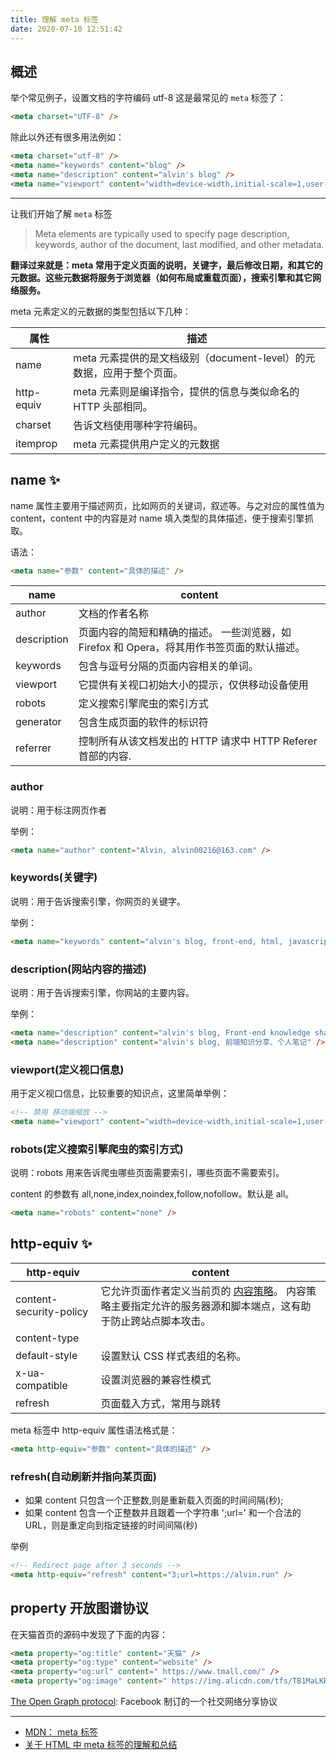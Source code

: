 ```yaml
---
title: 理解 meta 标签
date: 2020-07-10 12:51:42
---
```


## 概述

举个常见例子，设置文档的字符编码 utf-8 这是最常见的 `meta` 标签了：

```html
<meta charset="UTF-8" />
```

除此以外还有很多用法例如：

```html
<meta charset="utf-8" />
<meta name="keywords" content="blog" />
<meta name="description" content="alvin's blog" />
<meta name="viewport" content="width=device-width,initial-scale=1,user-scalable=no" />
```

---

让我们开始了解 `meta` 标签

> Meta elements are typically used to specify page description, keywords, author of the document, last modified, and other metadata.

**翻译过来就是：meta 常用于定义页面的说明，关键字，最后修改日期，和其它的元数据。这些元数据将服务于浏览器（如何布局或重载页面），搜索引擎和其它网络服务。**

meta 元素定义的元数据的类型包括以下几种：

| 属性       | 描述                                                                  |
| ---------- | --------------------------------------------------------------------- |
| name       | meta 元素提供的是文档级别（document-level）的元数据，应用于整个页面。 |
| http-equiv | meta 元素则是编译指令，提供的信息与类似命名的 HTTP 头部相同。         |
| charset    | 告诉文档使用哪种字符编码。                                            |
| itemprop   | meta 元素提供用户定义的元数据                                         |

## name ✨

name 属性主要用于描述网页，比如网页的关键词，叙述等。与之对应的属性值为 content，content 中的内容是对 name 填入类型的具体描述，便于搜索引擎抓取。

语法：

```html
<meta name="参数" content="具体的描述" />
```

| name        | content                                                                                    |
| ----------- | ------------------------------------------------------------------------------------------ |
| author      | 文档的作者名称                                                                             |
| description | 页面内容的简短和精确的描述。 一些浏览器，如 Firefox 和 Opera，将其用作书签页面的默认描述。 |
| keywords    | 包含与逗号分隔的页面内容相关的单词。                                                       |
| viewport    | 它提供有关视口初始大小的提示，仅供移动设备使用                                             |
| robots      | 定义搜索引擎爬虫的索引方式                                                                 |
| generator   | 包含生成页面的软件的标识符                                                                 |
| referrer    | 控制所有从该文档发出的 HTTP 请求中 HTTP Referer 首部的内容.                                |

### author

说明：用于标注网页作者

举例：

```html
<meta name="author" content="Alvin, alvin00216@163.com" />
```

### keywords(关键字)

说明：用于告诉搜索引擎，你网页的关键字。

举例：

```html
<meta name="keywords" content="alvin's blog, front-end, html, javascript, react, vue" />
```

### description(网站内容的描述)

说明：用于告诉搜索引擎，你网站的主要内容。

举例：

```html
<meta name="description" content="alvin's blog, Front-end knowledge sharing" />
<meta name="description" content="alvin's blog, 前端知识分享、个人笔记" />
```

### viewport(定义视口信息)

用于定义视口信息，比较重要的知识点，这里简单举例：

```html
<!-- 禁用 移动端缩放 -->
<meta name="viewport" content="width=device-width,initial-scale=1,user-scalable=no" />
```

### robots(定义搜索引擎爬虫的索引方式)

说明：robots 用来告诉爬虫哪些页面需要索引，哪些页面不需要索引。

content 的参数有 all,none,index,noindex,follow,nofollow。默认是 all。

```html
<meta name="robots" content="none" />
```

## http-equiv ✨

| http-equiv              | content                                                                                                                                                                                         |
| ----------------------- | ----------------------------------------------------------------------------------------------------------------------------------------------------------------------------------------------- |
| content-security-policy | 它允许页面作者定义当前页的 [内容策略](https://developer.mozilla.org/en-US/docs/Web/Security/CSP/CSP_policy_directives)。 内容策略主要指定允许的服务器源和脚本端点，这有助于防止跨站点脚本攻击。 |
| content-type            |                                                                                                                                                                                                 |
| default-style           | 设置默认 CSS 样式表组的名称。                                                                                                                                                                   |
| x-ua-compatible         | 设置浏览器的兼容性模式                                                                                                                                                                          |
| refresh                 | 页面载入方式，常用与跳转                                                                                                                                                                        |

meta 标签中 http-equiv 属性语法格式是：

```html
<meta http-equiv="参数" content="具体的描述" />
```

### refresh(自动刷新并指向某页面)

- 如果 content 只包含一个正整数,则是重新载入页面的时间间隔(秒);
- 如果 content 包含一个正整数并且跟着一个字符串 ';url=' 和一个合法的 URL，则是重定向到指定链接的时间间隔(秒)

举例

```html
<!-- Redirect page after 3 seconds -->
<meta http-equiv="refresh" content="3;url=https://alvin.run" />
```

## property 开放图谱协议

在天猫首页的源码中发现了下面的内容：

```html
<meta property="og:title" content="天猫" />
<meta property="og:type" content="website" />
<meta property="og:url" content=" https://www.tmall.com/" />
<meta property="og:image" content=" https://img.alicdn.com/tfs/TB1MaLKRXXXXXaWXFXXXXXXXXXX-480-260.png" />
```

[The Open Graph protocol](https://ogp.me/): Facebook 制订的一个社交网络分享协议

---

- [MDN： meta 标签](https://developer.mozilla.org/zh-CN/docs/Web/HTML/Element/meta)
- [关于 HTML 中 meta 标签的理解和总结](https://juejin.im/entry/588074c62f301e00696b481d#comment)
